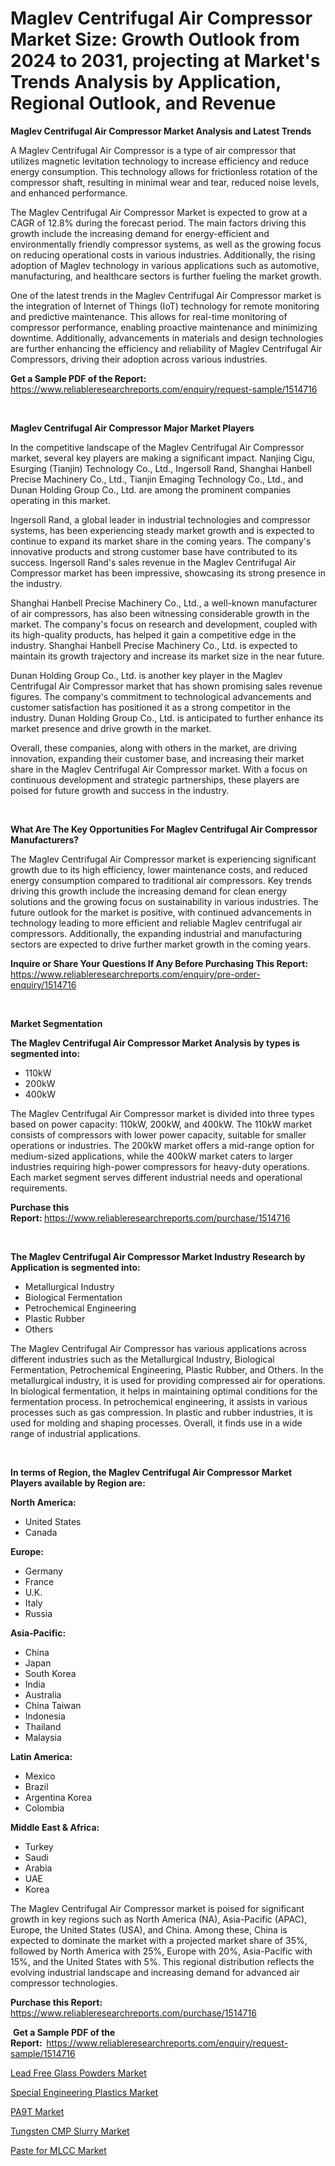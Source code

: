 <p><h1>Maglev Centrifugal Air Compressor Market Size: Growth Outlook from 2024 to 2031, projecting at Market's Trends Analysis by Application, Regional Outlook, and Revenue</h1></p><p><strong>Maglev Centrifugal Air Compressor Market Analysis and Latest Trends</strong></p>
<p><p>A Maglev Centrifugal Air Compressor is a type of air compressor that utilizes magnetic levitation technology to increase efficiency and reduce energy consumption. This technology allows for frictionless rotation of the compressor shaft, resulting in minimal wear and tear, reduced noise levels, and enhanced performance.</p><p>The Maglev Centrifugal Air Compressor Market is expected to grow at a CAGR of 12.8% during the forecast period. The main factors driving this growth include the increasing demand for energy-efficient and environmentally friendly compressor systems, as well as the growing focus on reducing operational costs in various industries. Additionally, the rising adoption of Maglev technology in various applications such as automotive, manufacturing, and healthcare sectors is further fueling the market growth.</p><p>One of the latest trends in the Maglev Centrifugal Air Compressor market is the integration of Internet of Things (IoT) technology for remote monitoring and predictive maintenance. This allows for real-time monitoring of compressor performance, enabling proactive maintenance and minimizing downtime. Additionally, advancements in materials and design technologies are further enhancing the efficiency and reliability of Maglev Centrifugal Air Compressors, driving their adoption across various industries.</p></p>
<p><strong>Get a Sample PDF of the Report:&nbsp;</strong> <a href="https://www.reliableresearchreports.com/enquiry/request-sample/1514716">https://www.reliableresearchreports.com/enquiry/request-sample/1514716</a></p>
<p>&nbsp;</p>
<p><strong>Maglev Centrifugal Air Compressor Major Market Players</strong></p>
<p><p>In the competitive landscape of the Maglev Centrifugal Air Compressor market, several key players are making a significant impact. Nanjing Cigu, Esurging (Tianjin) Technology Co., Ltd., Ingersoll Rand, Shanghai Hanbell Precise Machinery Co., Ltd., Tianjin Emaging Technology Co., Ltd., and Dunan Holding Group Co., Ltd. are among the prominent companies operating in this market.</p><p>Ingersoll Rand, a global leader in industrial technologies and compressor systems, has been experiencing steady market growth and is expected to continue to expand its market share in the coming years. The company's innovative products and strong customer base have contributed to its success. Ingersoll Rand's sales revenue in the Maglev Centrifugal Air Compressor market has been impressive, showcasing its strong presence in the industry.</p><p>Shanghai Hanbell Precise Machinery Co., Ltd., a well-known manufacturer of air compressors, has also been witnessing considerable growth in the market. The company's focus on research and development, coupled with its high-quality products, has helped it gain a competitive edge in the industry. Shanghai Hanbell Precise Machinery Co., Ltd. is expected to maintain its growth trajectory and increase its market size in the near future.</p><p>Dunan Holding Group Co., Ltd. is another key player in the Maglev Centrifugal Air Compressor market that has shown promising sales revenue figures. The company's commitment to technological advancements and customer satisfaction has positioned it as a strong competitor in the industry. Dunan Holding Group Co., Ltd. is anticipated to further enhance its market presence and drive growth in the market.</p><p>Overall, these companies, along with others in the market, are driving innovation, expanding their customer base, and increasing their market share in the Maglev Centrifugal Air Compressor market. With a focus on continuous development and strategic partnerships, these players are poised for future growth and success in the industry.</p></p>
<p>&nbsp;</p>
<p><strong>What Are The Key Opportunities For Maglev Centrifugal Air Compressor Manufacturers?</strong></p>
<p><p>The Maglev Centrifugal Air Compressor market is experiencing significant growth due to its high efficiency, lower maintenance costs, and reduced energy consumption compared to traditional air compressors. Key trends driving this growth include the increasing demand for clean energy solutions and the growing focus on sustainability in various industries. The future outlook for the market is positive, with continued advancements in technology leading to more efficient and reliable Maglev centrifugal air compressors. Additionally, the expanding industrial and manufacturing sectors are expected to drive further market growth in the coming years.</p></p>
<p><strong>Inquire or Share Your Questions If Any Before Purchasing This Report:</strong> <a href="https://www.reliableresearchreports.com/enquiry/pre-order-enquiry/1514716">https://www.reliableresearchreports.com/enquiry/pre-order-enquiry/1514716</a></p>
<p>&nbsp;</p>
<p><strong>Market Segmentation</strong></p>
<p><strong>The Maglev Centrifugal Air Compressor Market Analysis by types is segmented into:</strong></p>
<p><ul><li>110kW</li><li>200kW</li><li>400kW</li></ul></p>
<p><p>The Maglev Centrifugal Air Compressor market is divided into three types based on power capacity: 110kW, 200kW, and 400kW. The 110kW market consists of compressors with lower power capacity, suitable for smaller operations or industries. The 200kW market offers a mid-range option for medium-sized applications, while the 400kW market caters to larger industries requiring high-power compressors for heavy-duty operations. Each market segment serves different industrial needs and operational requirements.</p></p>
<p><strong>Purchase this Report:&nbsp;</strong><a href="https://www.reliableresearchreports.com/purchase/1514716">https://www.reliableresearchreports.com/purchase/1514716</a></p>
<p>&nbsp;</p>
<p><strong>The Maglev Centrifugal Air Compressor Market Industry Research by Application is segmented into:</strong></p>
<p><ul><li>Metallurgical Industry</li><li>Biological Fermentation</li><li>Petrochemical Engineering</li><li>Plastic Rubber</li><li>Others</li></ul></p>
<p><p>The Maglev Centrifugal Air Compressor has various applications across different industries such as the Metallurgical Industry, Biological Fermentation, Petrochemical Engineering, Plastic Rubber, and Others. In the metallurgical industry, it is used for providing compressed air for operations. In biological fermentation, it helps in maintaining optimal conditions for the fermentation process. In petrochemical engineering, it assists in various processes such as gas compression. In plastic and rubber industries, it is used for molding and shaping processes. Overall, it finds use in a wide range of industrial applications.</p></p>
<p>&nbsp;</p>
<p><strong>In terms of Region, the Maglev Centrifugal Air Compressor Market Players available by Region are:</strong></p>
<p>
    <p> <strong> North America: </strong>
        <ul>
            <li>United States</li>
            <li>Canada</li>
        </ul>
        </p> 
    <p> <strong> Europe: </strong>
        <ul>
            <li>Germany</li>
            <li>France</li>
            <li>U.K.</li>
            <li>Italy</li>
            <li>Russia</li>
        </ul>
        </p> 
    <p> <strong> Asia-Pacific: </strong>
        <ul>
            <li>China</li>
            <li>Japan</li>
            <li>South Korea</li>
            <li>India</li>
            <li>Australia</li>
            <li>China Taiwan</li>
            <li>Indonesia</li>
            <li>Thailand</li>
            <li>Malaysia</li>
        </ul>
        </p> 
    <p> <strong> Latin America: </strong>
        <ul>
            <li>Mexico</li>
            <li>Brazil</li>
            <li>Argentina Korea</li>
            <li>Colombia</li>
        </ul>
        </p> 
    <p> <strong> Middle East & Africa: </strong>
        <ul>
            <li>Turkey</li>
            <li>Saudi</li>
            <li>Arabia</li>
            <li>UAE</li>
            <li>Korea</li>
        </ul>
    </p>
    </p>
<p><p>The Maglev Centrifugal Air Compressor market is poised for significant growth in key regions such as North America (NA), Asia-Pacific (APAC), Europe, the United States (USA), and China. Among these, China is expected to dominate the market with a projected market share of 35%, followed by North America with 25%, Europe with 20%, Asia-Pacific with 15%, and the United States with 5%. This regional distribution reflects the evolving industrial landscape and increasing demand for advanced air compressor technologies.</p></p>
<p><strong>Purchase this Report: </strong><a href="https://www.reliableresearchreports.com/purchase/1514716">https://www.reliableresearchreports.com/purchase/1514716</a></p>
<p>&nbsp;<strong>Get a Sample PDF of the Report:&nbsp;&nbsp;</strong><a href="https://www.reliableresearchreports.com/enquiry/request-sample/1514716">https://www.reliableresearchreports.com/enquiry/request-sample/1514716</a></p>
<p><strong></strong></p>
<p><p><a href="https://faithful-glue-af3.notion.site/Lead-Free-Glass-Powders-Market-Provides-Detailed-Segmentation-of-this-Market-based-on-Type-Applicat-14f0bba139f645e2846a8f0b8c486ea6">Lead Free Glass Powders Market</a></p><p><a href="https://view.publitas.com/reportprime-1/special-engineering-plastics-market-provides-detailed-segmentation-of-this-market-based-on-type-application-and-region-and-forecast-for-the-period-from-2024-2031/">Special Engineering Plastics Market</a></p><p><a href="https://view.publitas.com/reportprime-1/pa9t-market-size-reflecting-a-forecast-till-2031-market-by-type-by-application-and-by-geography/">PA9T Market</a></p><p><a href="https://angry-finch-aaf.notion.site/Tungsten-CMP-Slurry-Market-Size-Share-Trends-Analysis-Report-By-Application-Regional-Outlook-Co-107d6ada770744e9bdeebfae28c3ad74">Tungsten CMP Slurry Market</a></p><p><a href="https://chivalrous-flock-a86.notion.site/Paste-for-MLCC-Market-Research-Report-Unlocks-Analysis-on-the-Market-Financial-Status-Market-Size--dc77566def8f4ab7a92a2d1cca20f9f7">Paste for MLCC Market</a></p></p>